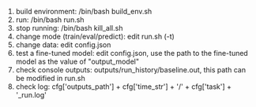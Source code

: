 1. build environment:
/bin/bash build_env.sh
2. run:
/bin/bash run.sh
3. stop running:
/bin/bash kill_all.sh
4. change mode (train/eval/predict):
edit run.sh (-t)
5. change data:
edit config.json
6. test a fine-tuned model:
edit config.json, use the path to the fine-tuned model as the value of "output_model"
7. check console outputs:
outputs/run_history/baseline.out, this path can be modified in run.sh
8. check log:
cfg['outputs_path'] + cfg['time_str'] + '/' + cfg['task'] + '_run.log'